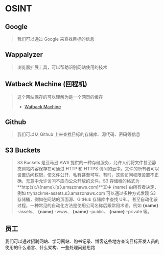 # OSINT

## Google

> 我们可以通过 Google 来查找目标的信息

## Wappalyzer

> 浏览器扩展工具，可以帮助识别网站使用的技术

## Watback Machine (回程机)

> 这个网站保存的可以理解为是一个网页的缓存
>
> * [Watback Machine](https://archive.org/web/)

## Github

> 我们可以从 Github 上来查找目标的存储库、源代码、密码等信息

## S3 Buckets

> S3 Buckets 是亚马逊 AWS 提供的一种存储服务，允许人们将文件甚至静态网站内容保存在可通过 HTTP 和 HTTPS 访问的云中。文件的所有者可以设置访问权限，使文件公开、私有甚至可写。有时，这些访问权限设置不正确，无意中允许访问不应向公众开放的文件。S3 存储桶的格式为 \*\*http(s)://{name}.\[s3.amazonaws.com]\*\*其中 {name} 由所有者决定，例如 tryhackme-assets.s3.amazonaws.com 可以通过多种方式发现 S3 存储桶，例如在网站的页面源、GitHub 存储库中查找 URL，甚至自动化该过程。一种常见的自动化方法是使用公司名称后跟常用术语，例如 **{name}** -assets、 **{name}** -www、 **{name}** -public、 **{name}** -private 等。

## 员工

我们可以通过招聘网站、学习网站、购书记录、博客这些地方查询目标开发人员的使用的什么语言、什么架构、一些处理问题思路
